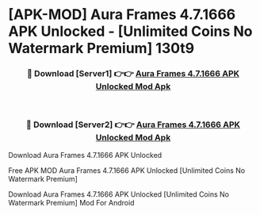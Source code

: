 # [APK-MOD] Aura Frames 4.7.1666 APK Unlocked - [Unlimited Coins No Watermark Premium] 130t9



<div align="center">
<h3>🔴 Download [Server1] 👉👉 <a href="https://momento.my/?title=Aura_Frames_4.7.1666_APK_Unlocked">Aura Frames 4.7.1666 APK Unlocked Mod Apk</a></h3><br>

<h3>🔴 Download [Server2] 👉👉 <a href="https://momento.my/?title=Aura_Frames_4.7.1666_APK_Unlocked">Aura Frames 4.7.1666 APK Unlocked Mod Apk</a></h3>
</div>



Download Aura Frames 4.7.1666 APK Unlocked 

Free APK MOD Aura Frames 4.7.1666 APK Unlocked [Unlimited Coins No Watermark Premium]

Download Aura Frames 4.7.1666 APK Unlocked [Unlimited Coins No Watermark Premium] Mod For Android

